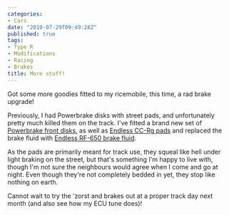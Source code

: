 ```yaml
---
categories:
- Cars
date: "2010-07-29T09:49:28Z"
published: true
tags:
- Type R
- Modifications
- Racing
- Brakes
title: More stuff!
---
```


Got some more goodies fitted to my ricemobile, this time, a rad brake
upgrade!

Previously, I had Powerbrake disks with street pads, and unfortunately
pretty much killed them on the track. I've fitted a brand new set of
[Powerbrake front
disks,](http://www.powerbrake.co.za/prod_kits/kits_gt.htm) as well as
[Endless CC-Rg
pads](http://www.tougedistribution.com/item--Endless-CC-Rg-Winding-and-Circuit-Front-Brake-Pads--EP406-CCRG/)
and replaced the brake fluid with [Endless RF-650 brake
fluid](http://www.tougedistribution.com/item--Endless-RF-650-Brake-Fluid--EF-RF650/).

As the pads are primarily meant for track use, they squeal like hell
under light braking on the street, but that's something I'm happy to
live with, though I'm not sure the neighbours would agree when I come
and go at night. Even though they're not completely bedded in yet, they
stop like nothing on earth.

Cannot wait to try the 'zorst and brakes out at a proper track day next
month (and also see how my ECU tune does)!

